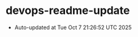 # devops-readme-update
<!--START_SECTION:activity-->
- Auto-updated at Tue Oct  7 21:26:52 UTC 2025
<!--END_SECTION:activity-->
